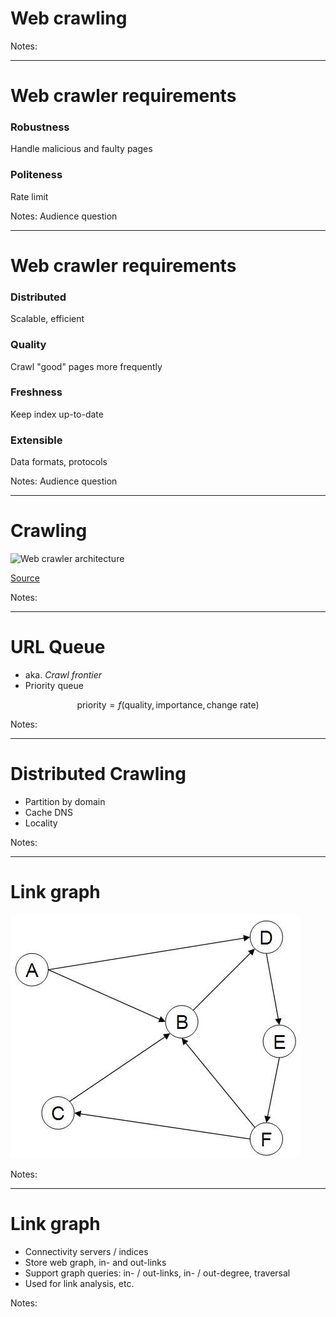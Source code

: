 # Web crawling

Notes:

---

# Web crawler requirements

### Robustness <!-- .element: class="fragment" data-fragment-index="1" -->

Handle malicious and faulty pages <!-- .element: class="fragment" data-fragment-index="1" -->

### Politeness <!-- .element: class="fragment" data-fragment-index="2" -->

Rate limit <!-- .element: class="fragment" data-fragment-index="2" -->

Notes:
Audience question

---

# Web crawler requirements

### Distributed <!-- .element: class="fragment" data-fragment-index="1" -->

Scalable, efficient <!-- .element: class="fragment" data-fragment-index="1" -->

### Quality <!-- .element: class="fragment" data-fragment-index="2" -->

Crawl "good" pages more frequently <!-- .element: class="fragment" data-fragment-index="2" -->

### Freshness <!-- .element: class="fragment" data-fragment-index="3" -->

Keep index up-to-date <!-- .element: class="fragment" data-fragment-index="3" -->

### Extensible <!-- .element: class="fragment" data-fragment-index="4" -->

Data formats, protocols <!-- .element: class="fragment" data-fragment-index="4" -->

Notes:
Audience question

---

# Crawling

![Web crawler architecture](images/WebCrawlerArchitecture.svg)<!-- .element: style="padding: 25px;" class="stretch" -->

[Source](https://de.wikipedia.org/wiki/Datei:WebCrawlerArchitecture.svg)

Notes:

---

# URL Queue

* aka. *Crawl frontier*
* Priority queue

$$\text{priority} = f(\text{quality}, \text{importance}, \text{change rate})$$

Notes:

---

# Distributed Crawling

* Partition by domain
* Cache DNS
* Locality

Notes:

---

# Link graph

![web graph](images/web_graph.png)

Notes:

---

# Link graph

* Connectivity servers / indices
* Store web graph, in- and out-links
* Support graph queries: in- / out-links, in- / out-degree, traversal
* Used for link analysis, etc.

Notes:
